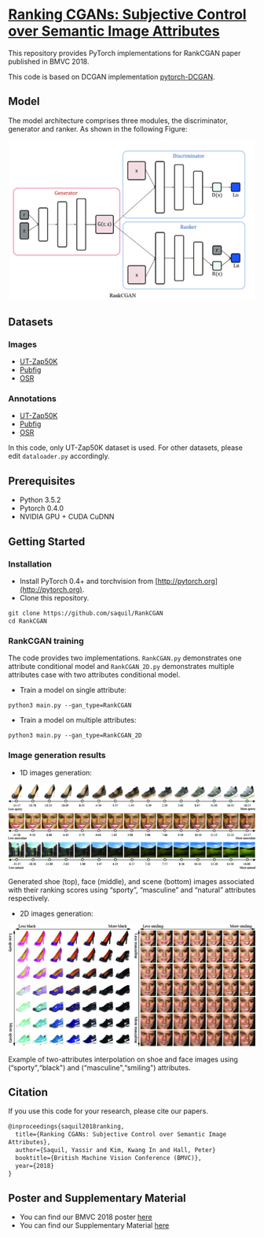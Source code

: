 # [Ranking CGANs: Subjective Control over Semantic Image Attributes](http://bmvc2018.org/contents/papers/0534.pdf)

This repository provides PyTorch implementations for RankCGAN paper published in BMVC 2018.

This code is based on DCGAN implementation [pytorch-DCGAN](https://github.com/pytorch/examples/tree/master/dcgan).

## Model

The model architecture comprises three modules, the discriminator, generator and ranker. As shown in the following Figure:
<p align="center">
<img src="docs/GAN.jpg" width="500" />
</p>

## Datasets

### Images

- [UT-Zap50K](http://vision.cs.utexas.edu/projects/finegrained/utzap50k/)
- [Pubfig](http://www.cs.columbia.edu/CAVE/databases/pubfig/)
- [OSR](http://people.csail.mit.edu/torralba/code/spatialenvelope/)

### Annotations

- [UT-Zap50K](http://vision.cs.utexas.edu/projects/finegrained/utzap50k/)
- [Pubfig](https://www.cc.gatech.edu/~parikh/attribute_feedback/)
- [OSR](http://people.csail.mit.edu/torralba/code/spatialenvelope/)

In this code, only UT-Zap50K dataset is used. For other datasets, please edit `dataloader.py` accordingly.

## Prerequisites

- Python 3.5.2
- Pytorch 0.4.0
- NVIDIA GPU + CUDA CuDNN

## Getting Started

### Installation

- Install PyTorch 0.4+ and torchvision from [http://pytorch.org](http://pytorch.org).
- Clone this repository.
```shell
git clone https://github.com/saquil/RankCGAN
cd RankCGAN
```

### RankCGAN training

The code provides two implementations. `RankCGAN.py` demonstrates one attribute conditional model and `RankCGAN_2D.py` demonstrates multiple attributes case with two attributes conditional model.

- Train a model on single attribute:

```
python3 main.py --gan_type=RankCGAN
```
- Train a model on multiple attributes:

```
python3 main.py --gan_type=RankCGAN_2D
```

### Image generation results

- 1D images generation:

<p align="center">
<img src="docs/generation_mixte.jpg" width="700" />
</p>

Generated shoe (top), face (middle), and scene (bottom) images associated with their
ranking scores using “sporty”, “masculine” and “natural” attributes respectively.

- 2D images generation:

<p align="center">
<img src="docs/generation_2D.jpg" width="700" />
</p>

Example of two-attributes interpolation on shoe and face images using (“sporty",“black") and (“masculine",“smiling") attributes.

## Citation

If you use this code for your research, please cite our papers.
```
@inproceedings{saquil2018ranking,
  title={Ranking CGANs: Subjective Control over Semantic Image Attributes},
  author={Saquil, Yassir and Kim, Kwang In and Hall, Peter}
  booktitle={British Machine Vision Conference (BMVC)},
  year={2018}
}
```
## Poster and Supplementary Material
- You can find our BMVC 2018 poster [here](https://drive.google.com/open?id=1n8as8lVSVSWanQHDbCIH9h1tCU66msG3)
- You can find our Supplementary Material [here](http://bmvc2018.org/contents/supplementary/pdf/0534_supp.pdf)


